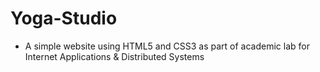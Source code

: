 # Yoga-Studio
* A simple website using HTML5 and CSS3 as part of academic lab for Internet Applications & Distributed Systems
